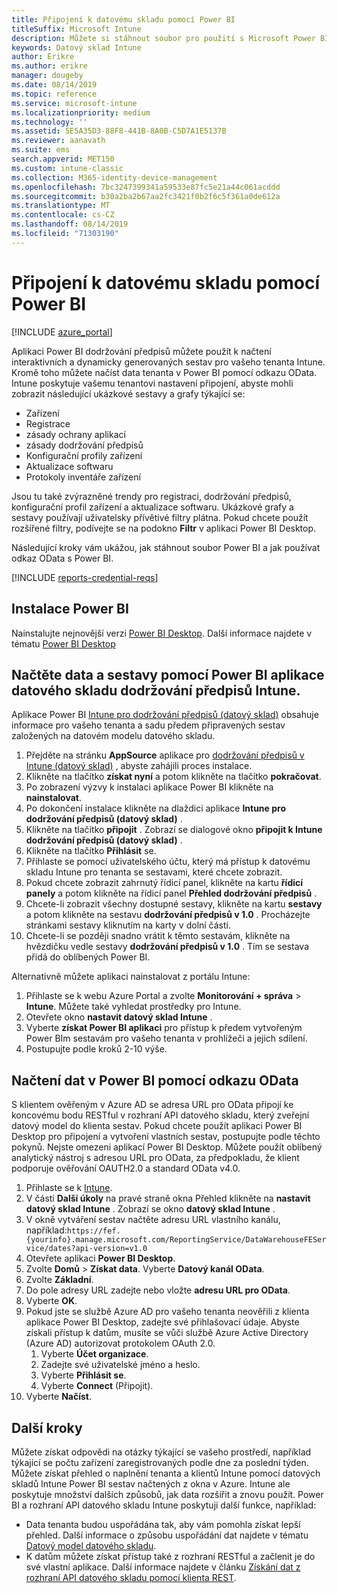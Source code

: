 ```yaml
---
title: Připojení k datovému skladu pomocí Power BI
titleSuffix: Microsoft Intune
description: Můžete si stáhnout soubor pro použití s Microsoft Power BI, který vám umožní načíst interaktivní, dynamicky generované sestavy vašeho tenanta Microsoft Intune.
keywords: Datový sklad Intune
author: Erikre
ms.author: erikre
manager: dougeby
ms.date: 08/14/2019
ms.topic: reference
ms.service: microsoft-intune
ms.localizationpriority: medium
ms.technology: ''
ms.assetid: 5E5A35D3-88F8-441B-8A0B-C5D7A1E5137B
ms.reviewer: aanavath
ms.suite: ems
search.appverid: MET150
ms.custom: intune-classic
ms.collection: M365-identity-device-management
ms.openlocfilehash: 7bc3247399341a59533e87fc5e21a44c061acddd
ms.sourcegitcommit: b30a2ba2b67aa2fc3421f0b2f6c5f361a0de612a
ms.translationtype: MT
ms.contentlocale: cs-CZ
ms.lasthandoff: 08/14/2019
ms.locfileid: "71303190"
---
```

# <a name="connect-to-the-data-warehouse-with-power-bi"></a>Připojení k datovému skladu pomocí Power BI

[!INCLUDE [azure_portal](./includes/azure_portal.md)]

Aplikaci Power BI dodržování předpisů můžete použít k načtení interaktivních a dynamicky generovaných sestav pro vašeho tenanta Intune. Kromě toho můžete načíst data tenanta v Power BI pomocí odkazu OData. Intune poskytuje vašemu tenantovi nastavení připojení, abyste mohli zobrazit následující ukázkové sestavy a grafy týkající se:  

- Zařízení
- Registrace
- zásady ochrany aplikací
- zásady dodržování předpisů
- Konfigurační profily zařízení
- Aktualizace softwaru
- Protokoly inventáře zařízení

Jsou tu také zvýrazněné trendy pro registraci, dodržování předpisů, konfigurační profil zařízení a aktualizace softwaru. Ukázkové grafy a sestavy používají uživatelsky přívětivé filtry plátna. Pokud chcete použít rozšířené filtry, podívejte se na podokno **Filtr** v aplikaci Power BI Desktop.

Následující kroky vám ukážou, jak stáhnout soubor Power BI a jak používat odkaz OData s Power BI.

[!INCLUDE [reports-credential-reqs](./includes/reports-credential-reqs.md)]

## <a name="install-power-bi"></a>Instalace Power BI

Nainstalujte nejnovější verzi [Power BI Desktop](https://aka.ms/intune/datawarehouseapi/installpowerbi). Další informace najdete v tématu [Power BI Desktop](https://powerbi.microsoft.com/desktop)

## <a name="load-the-data-and-reports-using-the-power-bi-intune-compliance-data-warehouse-app"></a>Načtěte data a sestavy pomocí Power BI aplikace datového skladu dodržování předpisů Intune.

Aplikace Power BI [Intune pro dodržování předpisů (datový sklad)](https://aka.ms/intune/datawarehouseapi/getpowerbiapp) obsahuje informace pro vašeho tenanta a sadu předem připravených sestav založených na datovém modelu datového skladu.

1. Přejděte na stránku **AppSource** aplikace pro [dodržování předpisů v Intune (datový sklad)](https://aka.ms/intune/datawarehouseapi/getpowerbiapp) , abyste zahájili proces instalace.
2. Klikněte na tlačítko **získat nyní** a potom klikněte na tlačítko **pokračovat**.
3. Po zobrazení výzvy k instalaci aplikace Power BI klikněte na **nainstalovat**.
4. Po dokončení instalace klikněte na dlaždici aplikace **Intune pro dodržování předpisů (datový sklad)** .
5. Klikněte na tlačítko **připojit** . Zobrazí se dialogové okno **připojit k Intune dodržování předpisů (datový sklad)** .
6. Klikněte na tlačítko **Přihlásit** se.
7. Přihlaste se pomocí uživatelského účtu, který má přístup k datovému skladu Intune pro tenanta se sestavami, které chcete zobrazit.
8. Pokud chcete zobrazit zahrnutý řídicí panel, klikněte na kartu **řídicí panely** a potom klikněte na řídicí panel **Přehled dodržování předpisů** .
9. Chcete-li zobrazit všechny dostupné sestavy, klikněte na kartu **sestavy** a potom klikněte na sestavu **dodržování předpisů v 1.0** . Procházejte stránkami sestavy kliknutím na karty v dolní části.
10. Chcete-li se později snadno vrátit k těmto sestavám, klikněte na hvězdičku vedle sestavy **dodržování předpisů v 1.0** . Tím se sestava přidá do oblíbených Power BI.

Alternativně můžete aplikaci nainstalovat z portálu Intune:

1. Přihlaste se k webu Azure Portal a zvolte **Monitorování + správa** > **Intune**. Můžete také vyhledat prostředky pro Intune.
2. Otevřete okno **nastavit datový sklad Intune** .
3. Vyberte **získat Power BI aplikaci** pro přístup k předem vytvořeným Power BIm sestavám pro vašeho tenanta v prohlížeči a jejich sdílení.
4. Postupujte podle kroků 2-10 výše.

## <a name="load-the-data-in-power-bi-using-the-odata-link"></a>Načtení dat v Power BI pomocí odkazu OData

S klientem ověřeným v Azure AD se adresa URL pro OData připojí ke koncovému bodu RESTful v rozhraní API datového skladu, který zveřejní datový model do klienta sestav. Pokud chcete použít aplikaci Power BI Desktop pro připojení a vytvoření vlastních sestav, postupujte podle těchto pokynů. Nejste omezeni aplikací Power BI Desktop. Můžete použít oblíbený analytický nástroj s adresou URL pro OData, za předpokladu, že klient podporuje ověřování OAUTH2.0 a standard OData v4.0.

1. Přihlaste se k [Intune](https://go.microsoft.com/fwlink/?linkid=2090973).
2. V části **Další úkoly** na pravé straně okna Přehled klikněte na **nastavit datový sklad Intune** . Zobrazí se okno **datový sklad Intune** .
3. V okně vytváření sestav načtěte adresu URL vlastního kanálu, například:`https://fef.{yourinfo}.manage.microsoft.com/ReportingService/DataWarehouseFEService/dates?api-version=v1.0`
4. Otevřete aplikaci **Power BI Desktop**.
5. Zvolte **Domů** > **Získat data**. Vyberte **Datový kanál OData**.
6. Zvolte **Základní**.
7. Do pole adresy URL zadejte nebo vložte **adresu URL pro OData**.
8. Vyberte **OK**.
9. Pokud jste se službě Azure AD pro vašeho tenanta neověřili z klienta aplikace Power BI Desktop, zadejte své přihlašovací údaje. Abyste získali přístup k datům, musíte se vůči službě Azure Active Directory (Azure AD) autorizovat protokolem OAuth 2.0.  
    1. Vyberte **Účet organizace**.  
    2. Zadejte své uživatelské jméno a heslo.  
    3. Vyberte **Přihlásit se**.  
    4. Vyberte **Connect** (Připojit).  
10. Vyberte **Načíst**.

## <a name="next-steps"></a>Další kroky

Můžete získat odpovědi na otázky týkající se vašeho prostředí, například týkající se počtu zařízení zaregistrovaných podle dne za poslední týden. Můžete získat přehled o naplnění tenanta a klientů Intune pomocí datových skladů Intune Power BI sestav načtených z okna v Azure. Intune ale poskytuje množství dalších způsobů, jak data rozšířit a znovu použít. Power BI a rozhraní API datového skladu Intune poskytují další funkce, například:

<!-- - You can use Power BI Desktop to create additional report types with your data. For example, you could create a custom chart representing the ratio of device manufactures in your enterprise. For more information about creating custom reports with Power BI and the Intune Data Warehouse, see `BLOG POST ON POWER BI`. -->
- Data tenanta budou uspořádána tak, aby vám pomohla získat lepší přehled. Další informace o způsobu uspořádání dat najdete v tématu [Datový model datového skladu](reports-ref-data-model.md).
- K datům můžete získat přístup také z rozhraní RESTful a začlenit je do své vlastní aplikace. Další informace najdete v článku [Získání dat z rozhraní API datového skladu pomocí klienta REST](reports-proc-data-rest.md).
